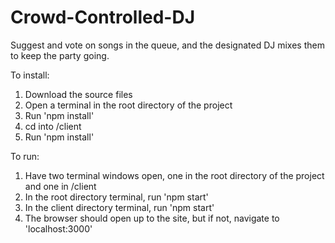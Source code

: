 # Crowd-Controlled-DJ
Suggest and vote on songs in the queue, and the designated DJ mixes them to keep the party going.

To install:
1. Download the source files
2. Open a terminal in the root directory of the project
3. Run 'npm install'
4. cd into /client
5. Run 'npm install'

To run:
1. Have two terminal windows open, one in the root directory of the project and one in /client
2. In the root directory terminal, run 'npm start'
3. In the client directory terminal, run 'npm start'
4. The browser should open up to the site, but if not, navigate to 'localhost:3000'